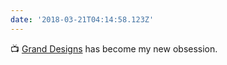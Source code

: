 ```yaml
---
date: '2018-03-21T04:14:58.123Z'
---
```


📺 [Grand Designs](https://www.netflix.com/title/80160755) has become my new obsession.
